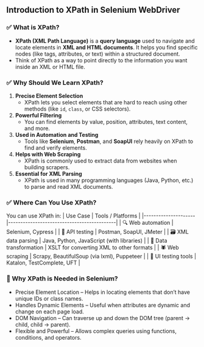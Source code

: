 ##  **Introduction to XPath in Selenium WebDriver**
### ✅ What is XPath?
- **XPath (XML Path Language)** is a **query language** used to navigate and locate elements in **XML and HTML documents**. It helps you find specific nodes (like tags, attributes, or text) within a structured document.
- Think of XPath as a way to point directly to the information you want inside an XML or HTML file.

### ✅ Why Should We Learn XPath?
1. **Precise Element Selection**  
   - XPath lets you select elements that are hard to reach using other methods (like `id`, `class`, or CSS selectors).
2. **Powerful Filtering**  
   - You can find elements by value, position, attributes, text content, and more.
3. **Used in Automation and Testing**  
   - Tools like **Selenium**, **Postman**, and **SoapUI** rely heavily on XPath to find and verify elements.
4. **Helps with Web Scraping**  
   - XPath is commonly used to extract data from websites when building scrapers.
5. **Essential for XML Parsing**  
   - XPath is used in many programming languages (Java, Python, etc.) to parse and read XML documents.

### ✅ Where Can You Use XPath?
You can use XPath in:
| Use Case            | Tools / Platforms                         |
|---------------------|--------------------------------------------|
| 🔍 Web automation    | Selenium, Cypress                         |
| 🧪 API testing       | Postman, SoapUI, JMeter                   |
| 🗃 XML data parsing  | Java, Python, JavaScript (with libraries) |
| 🔄 Data transformation | XSLT for converting XML to other formats |
| 🕷 Web scraping      | Scrapy, BeautifulSoup (via lxml), Puppeteer |
| 🧪 UI testing tools  | Katalon, TestComplete, UFT               |


### 🔹 Why XPath is Needed in Selenium?
- Precise Element Location – Helps in locating elements that don’t have unique IDs or class names.
- Handles Dynamic Elements – Useful when attributes are dynamic and change on each page load.
- DOM Navigation – Can traverse up and down the DOM tree (parent → child, child → parent).
- Flexible and Powerful – Allows complex queries using functions, conditions, and operators.
